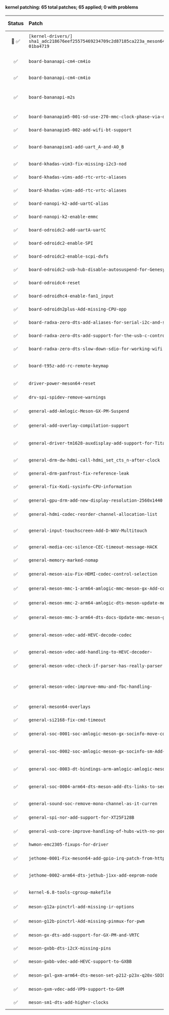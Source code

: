 #### kernel patching: 65 total patches; 65 applied; 0 with problems

| Status | Patch  | Diffstat Summary | Files patched | Author / Subject |
| :---:    | :---   | :---   | :---   | :---  |
|  🤖  ✅  | `[kernel-drivers/]` `sha1_adc218676eef25575469234709c2d87185ca223a_meson64_edge_29ead7d6_64e831fc-01ba4719` | `(+0/-0)[]` | 538c4c3fb2bc96830938e049179605a9247fd99d `?` | `Armbian Autopatcher` _[AUTOGEN] /armbian/cache/patch/kernel-drivers/sha1_adc218676eef25575469234709c2d87185ca223a_meson64_edge_29ead7d6_64e831fc-01ba4719_ |
| ✅  | `board-bananapi-cm4-cm4io` | `(+17/-4)[2M]` | 3411a9c934e019ef06e0b1a164c857f97f27a3b7 `meson-g12b-bananapi-cm4.dtsi`, `meson-g12b-bananapi-cm4-cm4io.dts` | `Patrick Yavitz` _arch: arm64: dts: amlogic: meson g12b bananapi cm4_ |
| ✅  | `board-bananapi-cm4-cm4io` | `(+7/-2)[1M]` | 69917c59b8325366ef3afb7f91ac09f52d93b93a `meson-g12b-bananapi-cm4.dtsi` | `Patrick Yavitz` _BananaPi CM4: improve SDIO WiFi speeds_ |
| ✅  | `board-bananapi-m2s` | `(+17/-0)[3M]` | a8f082baae9f8cb1d4a7f51a72217eb5f0497111 `meson-g12b-bananapi.dtsi`, `meson-g12b-a311d-bananapi-m2s.dts`, `meson-g12b-s922x-bananapi-m2s.dts` | `Patrick Yavitz` _arch: arm64: dts: amlogic: meson g12b bananapi m2s_ |
| ✅  | `board-bananapim5-001-sd-use-270-mmc-clock-phase-via-dt` | `(+5/-0)[1M]` | 8ab158dd5762511437a767edc5d3d59bc91be1e4 `meson-sm1-bananapi.dtsi` | `Igor Pecovnik` _BananaPi M5: 270 clock phase, via amlogic,mmc-phase_ |
| ✅  | `board-bananapim5-002-add-wifi-bt-support` | `(+65/-1)[1M]` | 3432433c41d386e885c6d903294bd6de800714e2 `meson-sm1-bananapi-m5.dts` | `Patrick Yavitz` _arch: arm64: dts: amlogic: add wifi/bt support to bananapi m5_ |
| ✅  | `board-bananapism1-add-uart_A-and-AO_B` | `(+26/-0)[3M]` | 7eccf1d21621a52e09a9d10433521d443398a3cd `meson-sm1-bananapi-m2-pro.dts`, `meson-g12-common.dtsi`, `meson-sm1-bananapi.dtsi` | `Patrick Yavitz` _arm64: dts: amlogic: meson-sm1-bananapi: add uart A and AO_B_ |
| ✅  | `board-khadas-vim3-fix-missing-i2c3-nod` | `(+7/-0)[1M]` | 3cd57b4396ec0395352526169e8400d8d7b5a7e9 `meson-khadas-vim3.dtsi` | `Christian Hewitt` _WIP: arm64: dts: meson: khadas-vim3: fix missing i2c3 node_ |
| ✅  | `board-khadas-vims-add-rtc-vrtc-aliases` | `(+2/-0)[1M]` | cf74a737861369cfdc1ee4b2538836118f89e456 `meson-gxl-s905x-khadas-vim.dts` | `Christian Hewitt` _HACK: arm64: dts: meson: add rtc/vrtc aliases to Khadas VIM_ |
| ✅  | `board-khadas-vims-add-rtc-vrtc-aliases` | `(+2/-0)[1M]` | 4aa7fd382bc9fa732302397b273bd262ca1d9d9f `meson-gxm-khadas-vim2.dts` | `Christian Hewitt` _HACK: arm64: dts: meson: add rtc/vrtc aliases to Khadas VIM2_ |
| ✅  | `board-nanopi-k2-add-uartC-alias` | `(+1/-0)[1M]` | 7f63b7eb32457d73e59d47eb9dcfa12f5b4055a7 `meson-gxbb-nanopi-k2.dts` | `Martin Ayotte` _add uartC alias for nanopi-k2_ |
| ✅  | `board-nanopi-k2-enable-emmc` | `(+1/-3)[1M]` | f45c57ecbb6f214bacb4917252b179bee8e78cd3 `meson-gxbb-nanopi-k2.dts` | `Igor Pecovnik` _nanopik2 - enable eMMC_ |
| ✅  | `board-odroidc2-add-uartA-uartC` | `(+14/-0)[1M]` | 9ee8120796729e3a62c0deb0b7111b66cc82a84d `meson-gxbb-odroidc2.dts` | `Martin Ayotte` _add uartA and uartC for Odroid-C2_ |
| ✅  | `board-odroidc2-enable-SPI` | `(+26/-0)[1M]` | 1c58b4451be4b2e5acfef9d144a8f07b408c9ce8 `meson-gxbb-odroidc2.dts` | `Thomas McKahan` _Odroid C2 enable SPI_ |
| ✅  | `board-odroidc2-enable-scpi-dvfs` | `(+2/-1)[1M]` | 0a5c170230faca2fffbacc2c8dc367c1f2be158c `meson-gxbb-odroidc2.dts` | `zador-blood-stained` _Enable odroidc2-dev DVFS_ |
| ✅  | `board-odroidc2-usb-hub-disable-autosuspend-for-Genesys-Logic-` | `(+1/-1)[1M]` | 90198a17170a30e5a1022ce2a3745ff132852cc8 `hub.c` | `Christian Hewitt` _LOCAL: usb: hub: disable autosuspend for Genesys Logic Hubs_ |
| ✅  | `board-odroidc4-reset` | `(+10/-0)[1M]` | e764dee73f7c0e1be3e92853b12fc2906520763c `meson-sm1-odroid-c4.dts` | `Ash Hughes` _adapted meson64-reboot driver, fix reboot on odroid C4 when using UHS-II SD cards_ |
| ✅  | `board-odroidhc4-enable-fan1_input` | `(+4/-0)[1M]` | e3bb0ee2bb902be9f09a8e9016c0127c5c99a61e `meson-sm1-odroid-hc4.dts` | `Ricardo Pardini` _ODROID-HC4: add DT attributes to enable fan1_input_ |
| ✅  | `board-odroidn2plus-Add-missing-CPU-opp` | `(+16/-0)[1M]` | 596aa74459681e7cb37bf40a85603e63f485b0c2 `meson-g12b-a311d.dtsi` | `Igor Pecovnik` _Add missing CPU opp values for clocking g12b / N2+ higher_ |
| ✅  | `board-radxa-zero-dts-add-aliases-for-serial-i2c-and-spi` | `(+12/-0)[1M]` | 656c527dc077c43b84a27c93e9e33550bdec7cc1 `meson-g12a-radxa-zero.dts` | `Patrick Yavitz` _arm64: dts: Radxa Zero: set aliases for serial, i2c and spi_ |
| ✅  | `board-radxa-zero-dts-add-support-for-the-usb-c-controller` | `(+48/-0)[1M]` | 6eee1ca56372a569e5c78316683da289b7cad83b `meson-g12a-radxa-zero.dts` | `Christian Hewitt` _arm64: dts: meson: radxa-zero: add support for the usb type-c controller_ |
| ✅  | `board-radxa-zero-dts-slow-down-sdio-for-working-wifi` | `(+1/-1)[1M]` | 660c874a9a6d965b89fea2b1f4f935e0282114d5 `meson-g12a-radxa-zero.dts` | `Yuntian Zhang` _VENDOR: Radxa Zero Wi-Fi fix_ |
| ✅  | `board-t95z-add-rc-remote-keymap` | `(+80/-0)[4M, 1A]` | 72686e6c517c3ef031b8777578ccc4bba0a54042 `rc-sunvell-t95z-plus.c`, `vendor-prefixes.yaml`, `rc.yaml`, `Makefile`, `rc-map.h` | `Christian Hewitt` _add rc keymaps for Sunvell T95Z Plus_ |
| ✅  | `driver-power-meson64-reset` | `(+194/-0)[2M, 1A]` | ce9500a3ff76536a827d67b4b4f5104ebbc615d3 `meson64-reboot.c`, `Kconfig`, `Makefile` | `Patrick Yavitz` _pyavitz meson64-generalized `odroid-reboot` driver_ |
| ✅  | `drv-spi-spidev-remove-warnings` | `(+2/-0)[1M]` | 87788c28655d33521aa58f1d366a08dda80844dd `spidev.c` | `John Doe` _rockchip64: edge: 6.10.5 drv:spi:spidev remove warnings_ |
| ✅  | `general-add-Amlogic-Meson-GX-PM-Suspend` | `(+93/-0)[2M, 1A]` | 863835f30d4e8449e0d00b5d81d485e8d4f58ad3 `meson_gx_pm.c`, `Kconfig`, `Makefile` | `Neil Armstrong` _HACK: arm64: meson: add Amlogic Meson GX PM Suspend_ |
| ✅  | `general-add-overlay-compilation-support` | `(+19/-2)[2M]` | 272309944d5514937c326d23532ed512b58e6408 `Makefile.dtbinst`, `Makefile.dtbs` | `Paolo Sabatino` _compile .scr and install overlays in right path_ |
| ✅  | `general-driver-tm1628-auxdisplay-add-support-for-Titanmec-TM16` | `(+477/-0)[2M, 3A]` | 36e3d2853e60b6682a1c4c8c9f16e03669b904f7 `tm1628.c`, `titanmec,tm1628.yaml`, `Kconfig`, `sysfs-devices-auxdisplay-tm1628`, `Makefile` | `Heiner Kallweit` _FROMLIST(v5): auxdisplay: add support for Titanmec TM1628 7 segment display controller + etc_ |
| ✅  | `general-drm-dw-hdmi-call-hdmi_set_cts_n-after-clock` | `(+5/-0)[1M]` | 1a1fe7642e1ae7b5fffc3008624fd3e431a51b0f `dw-hdmi.c` | `Jonas Karlman` _TEMP: drm: dw-hdmi: call hdmi_set_cts_n after clock is enabled_ |
| ✅  | `general-drm-panfrost-fix-reference-leak` | `(+1/-1)[1M]` | aa26642c058fa73d6ae13578500ef6ee2e03cd6f `panfrost_job.c` | `Qinglang Miao` _drm/panfrost: fix reference leak in panfrost_job_hw_submit_ |
| ✅  | `general-fix-Kodi-sysinfo-CPU-information` | `(+1/-2)[1M]` | 5118985bb40dc7c8800c8d82589d7b5efb6f19db `cpuinfo.c` | `Christian Hewitt` _HACK: arm64: fix Kodi sysinfo CPU information_ |
| ✅  | `general-gpu-drm-add-new-display-resolution-2560x1440` | `(+19/-1)[2M]` | ce69e6085fd79f570b9be9b4fe05e62f780cb467 `meson_vclk.c`, `meson_venc.c` | `Dongjin Kim` _ODROID-COMMON: gpu/drm: add new display resolution 2560x1440_ |
| ✅  | `general-hdmi-codec-reorder-channel-allocation-list` | `(+77/-63)[1M]` | 59f88579f1772ebc4a31687dbb88b34030cc9e6c `hdmi-codec.c` | `Jonas Karlman` _WIP: ASoC: hdmi-codec: reorder channel allocation list_ |
| ✅  | `general-input-touchscreen-Add-D-WAV-Multitouch` | `(+574/-0)[4M, 1A]` | 752a34ad632dbbda7ff8df2a4233a9f1e732e0cc `dwav-usb-mt.c`, `Kconfig`, `hid-ids.h`, `hid-quirks.c`, `Makefile` | `Hyeonki Hong` _ODROID-COMMON: input/touchscreen: Add D-WAV Multitouch driver._ |
| ✅  | `general-media-cec-silence-CEC-timeout-message-HACK` | `(+3/-3)[1M]` | 0a4c1b78778c1db33df2ee835bdd604a16cbef38 `cec-adap.c` | `Christian Hewitt` _HACK: media: cec: silence CEC timeout message_ |
| ✅  | `general-memory-marked-nomap` | `(+0/-9)[1M]` | 9606b040657dd3842812a962f2cc3020dea91d48 `of_reserved_mem.c` | `Stefan Agner` _HACK: of: partial revert of fdt.c changes_ |
| ✅  | `general-meson-aiu-Fix-HDMI-codec-control-selection` | `(+80/-34)[2M]` | e7f65c39d0efee1df5bed6522e62cd699e60a5bd `aiu-codec-ctrl.c`, `aiu-encoder-i2s.c` | `Martin Blumenstingl` _ASoC: meson: aiu: Fix HDMI codec control selection_ |
| ✅  | `general-meson-mmc-1-arm64-amlogic-mmc-meson-gx-Add-core-tx-rx-eMMC-SD-SD` | `(+48/-6)[1M, 1A]` | 623adc2987ae8a3a2e0f7c746f9d2819f863ec00 `meson-gx-mmc.h`, `meson-gx-mmc.c` | `Vyacheslav Bocharov` _arm64: amlogic: mmc: meson-gx: Add core, tx, rx eMMC/SD/SDIO phase clock settings from devicetree data_ |
| ✅  | `general-meson-mmc-2-arm64-amlogic-dts-meson-update-meson-axg-device-tree` | `(+3/-0)[1M]` | dea4d2dc01839771340d6f4c5105aa0e2f2c5fb2 `meson-axg.dtsi` | `Vyacheslav Bocharov` _arm64: amlogic: dts: meson: update meson-axg device-tree for new core, tx, rx phase clock settings._ |
| ✅  | `general-meson-mmc-3-arm64-dts-docs-Update-mmc-meson-gx-documentation-for` | `(+11/-0)[1M]` | 3a4aa8438926d7ef8d07d3e48b27075b351bf160 `amlogic,meson-gx-mmc.yaml` | `Vyacheslav Bocharov` _arm64: dts: docs: Update mmc meson-gx documentation for new config option amlogic,mmc-phase_ |
| ✅  | `general-meson-vdec-add-HEVC-decode-codec` | `(+1505/-2)[4M, 2A]` | f6a0f363f3752fc12f4506cc3cfa5ff4c98bdc62 `codec_hevc.c`, `vdec_platform.c`, `codec_hevc.h`, `Makefile`, `esparser.c`, `hevc_regs.h` | `benjamin545` _WIP: drivers: meson: vdec: add HEVC decode codec_ |
| ✅  | `general-meson-vdec-add-handling-to-HEVC-decoder-` | `(+34/-18)[1M]` | efd9d0cd3bc1e67c11645a2322fd166cc54af071 `codec_hevc.c` | `benjamin545` _WIP: drivers: meson: vdec: add handling to HEVC decoder to show frames when ready_ |
| ✅  | `general-meson-vdec-check-if-parser-has-really-parser` | `(+10/-4)[1M]` | e12b4714abe86beeb8ea44cd74a0d908b36999bd `esparser.c` | `Neil Armstrong` _WIP: drivers: meson: vdec: check if parser has really parser before marking input buffer as error_ |
| ✅  | `general-meson-vdec-improve-mmu-and-fbc-handling-` | `(+163/-101)[8M]` | 5c8a119553dfaf4cc3e9bdf4bce35faeea557b4b `codec_hevc_common.c`, `vdec_helpers.c`, `codec_vp9.c`, `vdec_helpers.h`, `codec_h264.c`, `codec_hevc_common.h`, `esparser.c`, `vdec.h` | `benjamin545` _WIP: drivers: meson: vdec: improve mmu and fbc handling and add 10 bit handling_ |
| ✅  | `general-meson64-overlays` | `(+3/-0)[1M]` | 41cba76875946ff443fea5e7e4f815d53f0149ba `Makefile.lib` | `Zhang Ning` _general: meson64 overlays_ |
| ✅  | `general-si2168-fix-cmd-timeout` | `(+1/-1)[1M]` | 7cbe1ebf12e8615e35d1f6385771b6e5850a5d95 `si2168.c` | `Koumes` _si2168: fix cmd timeout_ |
| ✅  | `general-soc-0001-soc-amlogic-meson-gx-socinfo-move-common-code-to-hea` | `(+147/-135)[1M, 1A]` | 7ed704df654ff42599e012d709e8c58e43fc5928 `meson-gx-socinfo.c`, `meson-gx-socinfo-internal.h` | `Viacheslav Bocharov` _soc: amlogic: meson-gx-socinfo: move common code to header file_ |
| ✅  | `general-soc-0002-soc-amlogic-meson-gx-socinfo-sm-Add-Amlogic-secure-m` | `(+211/-4)[3M, 1A]` | 65b72bf4f0698df1b37e6bf96e652ed2b0b4ea54 `meson-gx-socinfo-sm.c`, `meson-gx-socinfo-internal.h`, `Kconfig`, `Makefile` | `Viacheslav Bocharov` _soc: amlogic: meson-gx-socinfo-sm: Add Amlogic secure-monitor SoC Information driver_ |
| ✅  | `general-soc-0003-dt-bindings-arm-amlogic-amlogic-meson-gx-ao-secure-a` | `(+4/-0)[1M]` | 2cd27efc5647c427a02b0f75446d668c8616c912 `amlogic,meson-gx-ao-secure.yaml` | `Viacheslav Bocharov` _dt-bindings: arm: amlogic: amlogic,meson-gx-ao-secure: add secure-monitor property_ |
| ✅  | `general-soc-0004-arm64-dts-meson-add-dts-links-to-secure-monitor-for-` | `(+4/-0)[4M]` | aef34dfeefc341c7a82c027f800ba4305a02b134 `meson-a1.dtsi`, `meson-axg.dtsi`, `meson-g12-common.dtsi`, `meson-gx.dtsi` | `Viacheslav Bocharov` _arm64: dts: meson: add dts links to secure-monitor for soc driver in a1, axg, gx, g12_ |
| ✅  | `general-sound-soc-remove-mono-channel-as-it-curren` | `(+2/-2)[1M]` | c5f964ed56408b95b9f324ebd2a5f252c4a826d4 `axg-frddr.c` | `ckkim` _ODROID-N2: sound/soc: remove mono channel as it currently doesn't work hdmi output._ |
| ✅  | `general-spi-nor-add-support-for-XT25F128B` | `(+22/-0)[3M, 1A]` | 991ae6bcad663ca8813c3fa406092c3d79de0fc9 `xtx.c`, `Makefile`, `core.c`, `core.h` | `Andreas Rammhold` _spi-nor: add support for XT25F128B & XT25Q64_ |
| ✅  | `general-usb-core-improve-handling-of-hubs-with-no-ports` | `(+2/-3)[1M]` | c33394cb05e348b356eff1730d03e0c6ddd96d87 `hub.c` | `Heiner Kallweit` _usb: core: improve handling of hubs with no ports_ |
| ✅  | `hwmon-emc2305-fixups-for-driver` | `(+88/-8)[1M]` | debe42e61e1bfaee0359e96669be15b43e9d83c6 `emc2305.c` | `Patrick Yavitz` _hwmon: emc2305: fixups for driver_ |
| ✅  | `jethome-0001-Fix-meson64-add-gpio-irq-patch-from-https-lkml.org-l` | `(+42/-0)[2M]` | 667b16ad67893bb4dbbd5bf594e74ba6570a4150 `pinctrl-meson.c`, `pinctrl-meson.h` | `usera` _Fix:meson64: add gpio irq (patch from https://lkml.org/lkml/2020/11/27/8)_ |
| ✅  | `jethome-0002-arm64-dts-jethub-j1xx-add-eeprom-node` | `(+24/-0)[2M]` | 4ecfbafd0121748b93427fd9b523dd21b8f12147 `meson-axg-jethome-jethub-j110-rev-2.dts`, `meson-axg-jethome-jethub-j110-rev-3.dts` | `Viacheslav Bocharov` _arm64: dts: jethub-j1xx: add eeprom node_ |
| ✅  | `kernel-6.8-tools-cgroup-makefile` | `(+11/-0)[1A]` | 5dbae64692771df823c1c97cb8f595ea29eabe33 `Makefile` | `ColorfulRhino` _[ARCHEOLOGY] meson-s4t7: Fix custom_kernel_config: hash modification has to happen inside the first function call_ |
| ✅  | `meson-g12a-pinctrl-add-missing-ir-options` | `(+25/-0)[2M]` | 67099e1bc4e3facdab6062e5ec1eef849cee0c69 `meson-g12-common.dtsi`, `pinctrl-meson-g12a.c` | `Yuntian Zhang` _pinctrl: meson-g12a: add missing ir options_ |
| ✅  | `meson-g12b-pinctrl-Add-missing-pinmux-for-pwm` | `(+45/-3)[2M]` | bbc0a8320253b198579918ea744e7c987c74dbf9 `meson-g12b.dtsi`, `pinctrl-meson-g12a.c` | `Yuntian Zhang` _pinctrl: meson: Add several missing pinmux for pwm functions_ |
| ✅  | `meson-gx-dts-add-support-for-GX-PM-and-VRTC` | `(+9/-0)[1M]` | c8359c298e590028a293b7e6cccd76e1028a1432 `meson-gx.dtsi` | `Neil Armstrong` _HACK: arm64: dts: meson: add support for GX PM and Virtual RTC_ |
| ✅  | `meson-gxbb-dts-i2cX-missing-pins` | `(+4/-0)[1M]` | 7b73d16f9c0dfd0f78a04690419cbd2873964348 `meson-gxbb.dtsi` | `Martin Ayotte` _fix i2cA and i2cB miossing pins_ |
| ✅  | `meson-gxbb-vdec-add-HEVC-support-to-GXBB` | `(+12/-0)[1M]` | e360ade86b97ee051103bc09d46adc7f534a4c74 `vdec_platform.c` | `Christian Hewitt` _WIP: drivers: meson: vdec: add HEVC support to GXBB_ |
| ✅  | `meson-gxl-gxm-arm64-dts-meson-set-p212-p23x-q20x-SDIO-to-100MH` | `(+10/-2)[2M]` | ebb9afd8ad0a21ff6d22f78a3dbeac8cb5c91dbd `meson-gx-p23x-q20x.dtsi`, `meson-gxl-s905x-p212.dtsi` | `Christian Hewitt` _WIP: arm64: dts: meson: set p212/p23x/q20x SDIO to 100MHz + add UHS SDIO capabilities_ |
| ✅  | `meson-gxm-vdec-add-VP9-support-to-GXM` | `(+13/-1)[1M]` | 941c7dee1a699f23f41cc2e1b8eb9c01a5c66d06 `vdec_platform.c` | `Christian Hewitt` _drivers: meson: vdec: add VP9 support to GXM_ |
| ✅  | `meson-sm1-dts-add-higher-clocks` | `(+10/-0)[1M]` | ebc278a7ace2ce5b0f0c7b4dfd33422571736a4c `meson-sm1.dtsi` | `Igor Pecovnik` _Add higher clocks for SM1 family_ |


